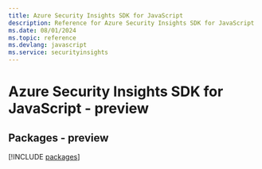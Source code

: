 ```yaml
---
title: Azure Security Insights SDK for JavaScript
description: Reference for Azure Security Insights SDK for JavaScript
ms.date: 08/01/2024
ms.topic: reference
ms.devlang: javascript
ms.service: securityinsights
---
```

# Azure Security Insights SDK for JavaScript - preview
## Packages - preview
[!INCLUDE [packages](security-insights-index.md)]
